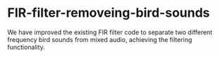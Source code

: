 # FIR-filter-removeing-bird-sounds
We have improved the existing FIR filter code to separate two different frequency bird sounds from mixed audio, achieving the filtering functionality.
